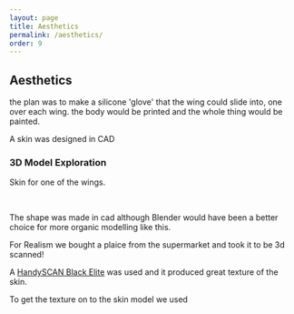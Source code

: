 ```yaml
---
layout: page
title: Aesthetics
permalink: /aesthetics/
order: 9
---
```


## Aesthetics

the plan was to make a silicone 'glove' that the wing could slide into, one over each wing. the body would be printed and the whole thing would be painted.

A skin was designed in CAD

<!-- Add STL model viewer -->
  <div class="col-12">
    <h3>3D Model Exploration</h3>
    <div class="stl-viewer-container">
      <script src="https://embed.github.com/view/3d/Ki-D-Talbot/Ki-D-Talbot.github.io/main/models/skin.stl">
      </script>
    </div>
    <p>Skin for one of the wings.</p>
  </div>
</div>
<br>

The shape was made in cad although Blender would have been a better choice for more organic modelling like this.

For Realism we bought a plaice from the supermarket and took it to be 3d scanned!



A [HandySCAN Black Elite](https://www.creaform3d.com/en/products/portable-3d-scanners/portable-3d-scanner-handyscan-3d/technical-specifications) was used and it produced great texture of the skin. 

To get the texture on to the skin model we used 